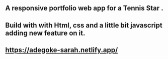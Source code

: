 ## A responsive portfolio web app for a  Tennis Star .
## Build with with Html, css and a little bit javascript  adding new feature on it.

 ## https://adegoke-sarah.netlify.app/